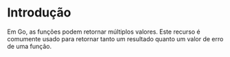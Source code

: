 # Introdução

Em Go, as funções podem retornar múltiplos valores. Este recurso é comumente usado para retornar tanto um resultado quanto um valor de erro de uma função.
